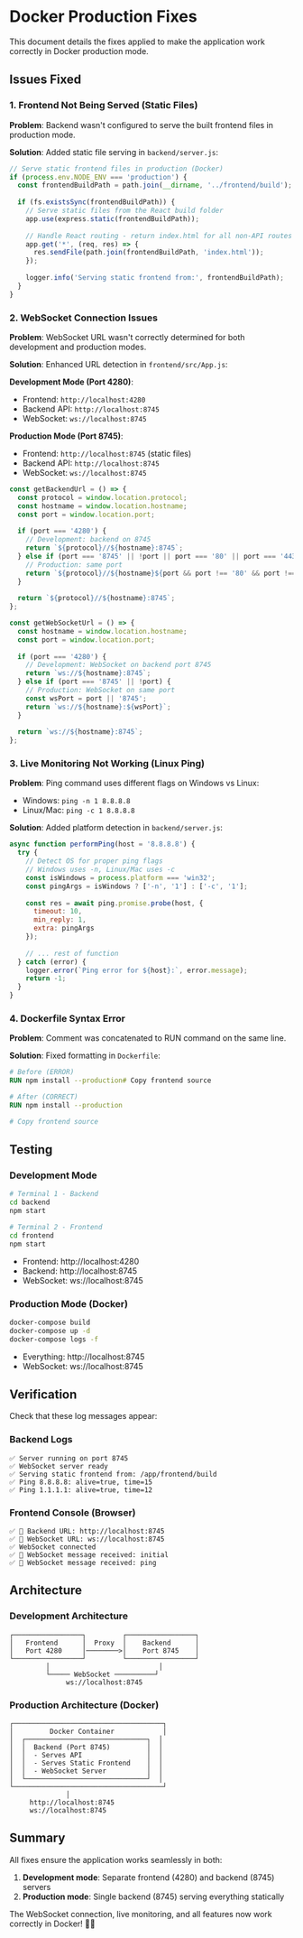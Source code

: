 # Docker Production Fixes

This document details the fixes applied to make the application work correctly in Docker production mode.

## Issues Fixed

### 1. Frontend Not Being Served (Static Files)
**Problem**: Backend wasn't configured to serve the built frontend files in production mode.

**Solution**: Added static file serving in `backend/server.js`:
```javascript
// Serve static frontend files in production (Docker)
if (process.env.NODE_ENV === 'production') {
  const frontendBuildPath = path.join(__dirname, '../frontend/build');
  
  if (fs.existsSync(frontendBuildPath)) {
    // Serve static files from the React build folder
    app.use(express.static(frontendBuildPath));
    
    // Handle React routing - return index.html for all non-API routes
    app.get('*', (req, res) => {
      res.sendFile(path.join(frontendBuildPath, 'index.html'));
    });
    
    logger.info('Serving static frontend from:', frontendBuildPath);
  }
}
```

### 2. WebSocket Connection Issues
**Problem**: WebSocket URL wasn't correctly determined for both development and production modes.

**Solution**: Enhanced URL detection in `frontend/src/App.js`:

**Development Mode (Port 4280)**:
- Frontend: `http://localhost:4280`
- Backend API: `http://localhost:8745`
- WebSocket: `ws://localhost:8745`

**Production Mode (Port 8745)**:
- Frontend: `http://localhost:8745` (static files)
- Backend API: `http://localhost:8745`
- WebSocket: `ws://localhost:8745`

```javascript
const getBackendUrl = () => {
  const protocol = window.location.protocol;
  const hostname = window.location.hostname;
  const port = window.location.port;
  
  if (port === '4280') {
    // Development: backend on 8745
    return `${protocol}//${hostname}:8745`;
  } else if (port === '8745' || !port || port === '80' || port === '443') {
    // Production: same port
    return `${protocol}//${hostname}${port && port !== '80' && port !== '443' ? ':' + port : ''}`;
  }
  
  return `${protocol}//${hostname}:8745`;
};

const getWebSocketUrl = () => {
  const hostname = window.location.hostname;
  const port = window.location.port;
  
  if (port === '4280') {
    // Development: WebSocket on backend port 8745
    return `ws://${hostname}:8745`;
  } else if (port === '8745' || !port) {
    // Production: WebSocket on same port
    const wsPort = port || '8745';
    return `ws://${hostname}:${wsPort}`;
  }
  
  return `ws://${hostname}:8745`;
};
```

### 3. Live Monitoring Not Working (Linux Ping)
**Problem**: Ping command uses different flags on Windows vs Linux:
- Windows: `ping -n 1 8.8.8.8`
- Linux/Mac: `ping -c 1 8.8.8.8`

**Solution**: Added platform detection in `backend/server.js`:
```javascript
async function performPing(host = '8.8.8.8') {
  try {
    // Detect OS for proper ping flags
    // Windows uses -n, Linux/Mac uses -c
    const isWindows = process.platform === 'win32';
    const pingArgs = isWindows ? ['-n', '1'] : ['-c', '1'];
    
    const res = await ping.promise.probe(host, {
      timeout: 10,
      min_reply: 1,
      extra: pingArgs
    });
    
    // ... rest of function
  } catch (error) {
    logger.error(`Ping error for ${host}:`, error.message);
    return -1;
  }
}
```

### 4. Dockerfile Syntax Error
**Problem**: Comment was concatenated to RUN command on the same line.

**Solution**: Fixed formatting in `Dockerfile`:
```dockerfile
# Before (ERROR)
RUN npm install --production# Copy frontend source

# After (CORRECT)
RUN npm install --production

# Copy frontend source
```

## Testing

### Development Mode
```bash
# Terminal 1 - Backend
cd backend
npm start

# Terminal 2 - Frontend
cd frontend
npm start
```
- Frontend: http://localhost:4280
- Backend: http://localhost:8745
- WebSocket: ws://localhost:8745

### Production Mode (Docker)
```bash
docker-compose build
docker-compose up -d
docker-compose logs -f
```
- Everything: http://localhost:8745
- WebSocket: ws://localhost:8745

## Verification

Check that these log messages appear:

### Backend Logs
```
✅ Server running on port 8745
✅ WebSocket server ready
✅ Serving static frontend from: /app/frontend/build
✅ Ping 8.8.8.8: alive=true, time=15
✅ Ping 1.1.1.1: alive=true, time=12
```

### Frontend Console (Browser)
```
✅ 🔌 Backend URL: http://localhost:8745
✅ 🔌 WebSocket URL: ws://localhost:8745
✅ WebSocket connected
✅ 📨 WebSocket message received: initial
✅ 📨 WebSocket message received: ping
```

## Architecture

### Development Architecture
```
┌─────────────────┐         ┌─────────────────┐
│   Frontend      │  Proxy  │    Backend      │
│   Port 4280     │────────>│    Port 8745    │
└─────────────────┘         └─────────────────┘
         │                           │
         └───── WebSocket ──────────┘
              ws://localhost:8745
```

### Production Architecture (Docker)
```
┌─────────────────────────────────────┐
│         Docker Container            │
│  ┌──────────────────────────────┐  │
│  │  Backend (Port 8745)         │  │
│  │  - Serves API                │  │
│  │  - Serves Static Frontend    │  │
│  │  - WebSocket Server          │  │
│  └──────────────────────────────┘  │
└─────────────────────────────────────┘
              │
     http://localhost:8745
     ws://localhost:8745
```

## Summary

All fixes ensure the application works seamlessly in both:
1. **Development mode**: Separate frontend (4280) and backend (8745) servers
2. **Production mode**: Single backend (8745) serving everything statically

The WebSocket connection, live monitoring, and all features now work correctly in Docker! 🐳✅
